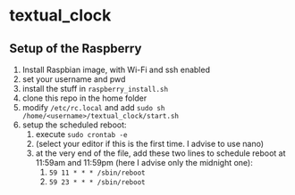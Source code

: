 # textual_clock

## Setup of the Raspberry

1. Install Raspbian image, with Wi-Fi and ssh enabled
2. set your username and pwd
3. install the stuff in `raspberry_install.sh`
4. clone this repo in the home folder
5. modify `/etc/rc.local` and add `sudo sh /home/<username>/textual_clock/start.sh`
6. setup the scheduled reboot:
   1. execute `sudo crontab -e`
   2. (select your editor if this is the first time. I advise to use nano)
   3. at the very end of the file, add these two lines to schedule reboot at 11:59am and 11:59pm (here I advise only the midnight one):
      1. `59 11 * * * /sbin/reboot`
      2. `59 23 * * * /sbin/reboot`